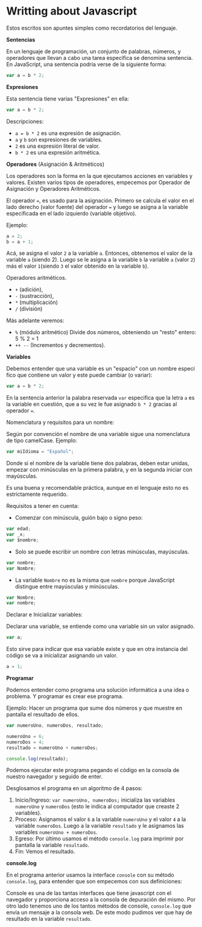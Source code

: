 # Writting about Javascript

Estos escritos son apuntes simples como recordatorios del lenguaje. 

**Sentencias**

En un lenguaje de programación, un conjunto de palabras, números, y operadores que llevan a cabo una tarea específica se denomina sentencia. En JavaScript, una sentencia podría verse de la siguiente forma:

```javascript
var a = b * 2;
```

**Expresiones**

Esta sentencia tiene varias "Expresiones" en ella:

```jsx
var a = b * 2;
```

Descripciones:

-  `a = b * 2` es una expresión de asignación.
-  `a` y `b` son expresiones de variables.
-  `2` es una expresión literal de valor.
-  `b * 2` es una expresión aritmética.

**Operadores** (Asignación & Aritméticos)

Los operadores son la forma en la que ejecutamos acciones en variables y valores.
Existen varios tipos de operadores, empecemos por Operador de Asignación y Operadores Aritméticos. 

El operador `=`, es usado para la asignación. Primero se calcula el valor en el lado derecho (valor fuente) del operador `=` y luego se asigna a la variable especificada en el lado izquierdo (variable objetivo).

Ejemplo: 

```jsx
a = 2;
b = a + 1;
```

Acá, se asigna el valor `2` a la variable `a`. Entonces, obtenemos el valor de la variable `a` (siendo 2).
Luego se le asigna a la variable `b` la variable `a` (valor `2`) más el valor `1`(siendo `3` el valor obtenido en la variable `b`).

Operadores aritméticos.

- `+` (adición), 
- `-` (sustracción), 
- `*` (multiplicación)
- `/` (división)

Más adelante veremos:
- `%` (módulo aritmético) Divide dos números, obteniendo un "resto" entero: 5 % 2 = 1
- `++ --` (Incrementos y decrementos).

**Variables**

Debemos entender que una variable es un "espacio" con un nombre especí	fico que contiene un valor y este puede cambiar (o variar):

```jsx
var a = b * 2;
```

En la sentencia anterior la palabra reservada `var` especifica que la letra `a` es la variable en cuestión, que a su vez le fue asignado `b * 2` gracias al operador `=`.

Nomenclatura y requisitos para un nombre:

Según por convención el nombre de una variable sigue una nomenclatura de tipo camelCase. Ejemplo:

```jsx
var miIdioma = "Español";
```

Donde si el nombre de la variable tiene dos palabras, deben estar unidas, empezar con minúsculas en la primera palabra, y en la segunda iniciar con mayúsculas.

Es una buena y recomendable práctica, aunque en el lenguaje esto no es estrictamente requerido.

Requisitos a tener en cuenta:

- Comenzar con minúscula, guión bajo o signo peso:

```jsx
var edad;
var _x;
var $nombre;
```

- Solo se puede escribir un nombre con letras minúsculas, mayúsculas.

```jsx
var nombre;
var Nombre;
```

- La variable `Nombre` no es la misma que `nombre` porque JavaScript distingue entre mayúsculas y minúsculas.

```jsx
var Nombre;
var nombre;
```

Declarar e Inicializar variables:

Declarar una variable, se entiende como una variable sin un valor asignado. 

```jsx
var a;
```

Esto sirve para indicar que esa variable existe y que en otra instancia del código se va a inicializar asignando un valor.

```jsx
a = 1;
```

**Programar**

Podemos entender como programa una solución informática a una idea o problema. Y programar es crear ese programa.

Ejemplo: Hacer un programa que sume dos números y que muestre en pantalla el resultado de ellos.

```jsx
var numeroUno, numeroDos, resultado;

numeroUno = 6;
numeroDos = 4;
resultado = numeroUno + numeroDos;

console.log(resultado);
```

Podemos ejecutar este programa pegando el código en la consola de nuestro navegador y seguido de enter.

Desglosamos el programa en un algoritmo de 4 pasos:

1. Inicio/Ingreso: `var numeroUno, numeroDos;` inicializa las variables `numeroUno` y `numeroDos` (esto le indica al computador que creaste 2 variables).
2. Proceso: Asignamos el valor `6` a la variable `numeroUno` y el valor `4` a la variable `numeroDos`. Luego a la variable `resultado` y le asignamos las variables `numeroUno + numeroDos`.
3. Egreso: Por último usamos el método `console.log` para imprimir por pantalla la variable `resultado`.
4. Fin: Vemos el resultado.

**console.log**	

En el programa anterior usamos la interface `console` con su método `console.log`, para entender que son empecemos con sus definiciones:

Console es una de las tantas interfaces que tiene javascript con el navegador y proporciona acceso a la consola de depuración del mismo. Por otro lado tenemos uno de los tantos métodos de console, `console.log` que envía un mensaje a la consola web. De este modo pudimos ver que hay de resultado en la variable `resultado`.

